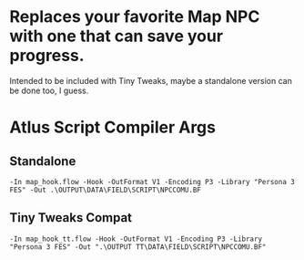 # Replaces your favorite Map NPC with one that can save your progress.
Intended to be included with Tiny Tweaks, maybe a standalone version can be done too, I guess.

# Atlus Script Compiler Args

## Standalone

```
-In map_hook.flow -Hook -OutFormat V1 -Encoding P3 -Library "Persona 3 FES" -Out .\OUTPUT\DATA\FIELD\SCRIPT\NPCCOMU.BF
```

## Tiny Tweaks Compat

```
-In map_hook_tt.flow -Hook -OutFormat V1 -Encoding P3 -Library "Persona 3 FES" -Out ".\OUTPUT TT\DATA\FIELD\SCRIPT\NPCCOMU.BF"
```